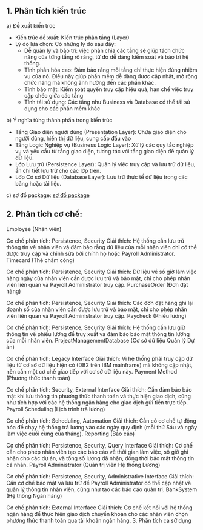 ## 1. Phân tích kiến trúc
a) Đề xuất kiến trúc

  - Kiến trúc đề xuất: Kiến trúc phân tầng (Layer)
  - Lý do lựa chọn: Có những lý do sau đây:
    + Dễ quản lý và bảo trì: việc phân chia các tầng sẽ giúp tách chức năng của từng tầng rõ ràng, từ đó dễ dàng kiểm soát và bảo trì hệ thống.
    + Tính phân hóa cao: Đảm bảo rằng mỗi tầng chỉ thực hiện đúng nhiệm vụ của nó. Điều này giúp phần mềm dễ dàng được cập nhật, mở rộng chức năng mà không ảnh hưởng đến các phần khác.
    + Tính bảo mật: Kiểm soát quyền truy cập hiệu quả, hạn chế việc truy cập chéo giữa các tầng
    + Tính tái sử dụng: Các tầng như Business và Database có thể tái sử dụng cho các phần mềm khác

b) Ý nghĩa từng thành phần trong kiến trúc

  - Tầng Giao diện người dùng (Presentation Layer): Chứa giao diện cho người dùng, hiển thị dữ liệu, cung cấp đầu vào
  - Tầng Logic Nghiệp vụ (Business Logic Layer): Xử lý các quy tắc nghiệp vụ và yêu cầu từ tầng giao diện, tương tác với tầng giao diện để quản lý dữ liệu.
  - Lớp Lưu trữ (Persistence Layer): Quản lý việc truy cập và lưu trữ dữ liệu, ẩn chi tiết lưu trữ cho các lớp trên.
  - Lớp Cơ sở Dữ liệu (Database Layer): Lưu trữ thực tế dữ liệu trong các bảng hoặc tài liệu.

c) sơ đồ package: 
[sơ đổ package](https://www.planttext.com/api/plantuml/png/V9B1IiCm6CVlVOgFdkfXB-11fYjCM1d2vkvP5jfWJKgJ24LszkJ19z0XeeZ3dPV33eM-Hvx0Lp1PTPki4q9ooFVx9Ty_-TAhjf0eb-ewzJA4hr1CmEzHirmna7cvn71kz1t8nEW75iCmDyjdIAj5DMEn3xSUW1qRS6YMh-kgyeCbC2wV2WWkSY88aqXIpY121ScFQX00fqW8w5B4GqfOFrQSXeh5Tc_gDMYDVhFpnEWNkmIdMPPIV5XhbQgNMEybY_-pHZoc6FfnGcsZ6TnOFGHdIb16hANURVRZPAGSHxAHEcYl5ie6QVIdJOBaWWf962QDnbx28wM6-K5Pfvg1CFeHGkTBtOKL126IQ8n4ixF31pnKaSsYbjfvBszejKxsue9ZyBj6poaKvRi2R6-WV4llrTNmRXO_w3s5T9qUsyssTlmfTuPDxmwsI-5Ed6VkjNyxTUIsp47RvjPKWZZ8SeQXCmWZt_EcNfkmYVlPtm000F__0m00)

## 2. Phân tích cơ chế:

Employee (Nhân viên)

Cơ chế phân tích: Persistence, Security
Giải thích: Hệ thống cần lưu trữ thông tin về nhân viên và đảm bảo rằng dữ liệu của mỗi nhân viên chỉ có thể được truy cập và chỉnh sửa bởi chính họ hoặc Payroll Administrator.
Timecard (Thẻ chấm công)

Cơ chế phân tích: Persistence, Security
Giải thích: Dữ liệu về số giờ làm việc hàng ngày của nhân viên cần được lưu trữ và bảo mật, chỉ cho phép nhân viên liên quan và Payroll Administrator truy cập.
PurchaseOrder (Đơn đặt hàng)

Cơ chế phân tích: Persistence, Security
Giải thích: Các đơn đặt hàng ghi lại doanh số của nhân viên cần được lưu trữ và bảo mật, chỉ cho phép nhân viên liên quan và Payroll Administrator truy cập.
Paycheck (Phiếu lương)

Cơ chế phân tích: Persistence, Security
Giải thích: Hệ thống cần lưu giữ thông tin về phiếu lương để truy xuất và đảm bảo bảo mật thông tin lương của mỗi nhân viên.
ProjectManagementDatabase (Cơ sở dữ liệu Quản lý Dự án)

Cơ chế phân tích: Legacy Interface
Giải thích: Vì hệ thống phải truy cập dữ liệu từ cơ sở dữ liệu hiện có (DB2 trên IBM mainframe) mà không cập nhật, nên cần một cơ chế giao tiếp với cơ sở dữ liệu này.
Payment Method (Phương thức thanh toán)

Cơ chế phân tích: Security, External Interface
Giải thích: Cần đảm bảo bảo mật khi lưu thông tin phương thức thanh toán và thực hiện giao dịch, cũng như tích hợp với các hệ thống ngân hàng cho giao dịch gửi tiền trực tiếp.
Payroll Scheduling (Lịch trình trả lương)

Cơ chế phân tích: Scheduling, Automation
Giải thích: Cần có cơ chế tự động hóa để chạy hệ thống trả lương vào các ngày quy định (mỗi thứ Sáu và ngày làm việc cuối cùng của tháng).
Reporting (Báo cáo)

Cơ chế phân tích: Persistence, Security, Query Interface
Giải thích: Cơ chế cần cho phép nhân viên tạo các báo cáo về thời gian làm việc, số giờ ghi nhận cho các dự án, và tổng số lương đã nhận, đồng thời bảo mật thông tin cá nhân.
Payroll Administrator (Quản trị viên Hệ thống Lương)

Cơ chế phân tích: Persistence, Security, Administrative Interface
Giải thích: Cần cơ chế bảo mật và lưu trữ để Payroll Administrator có thể cập nhật và quản lý thông tin nhân viên, cũng như tạo các báo cáo quản trị.
BankSystem (Hệ thống Ngân hàng)

Cơ chế phân tích: External Interface
Giải thích: Cơ chế kết nối với hệ thống ngân hàng để thực hiện giao dịch chuyển khoản cho các nhân viên chọn phương thức thanh toán qua tài khoản ngân hàng.
3. Phân tích ca sử dụng
